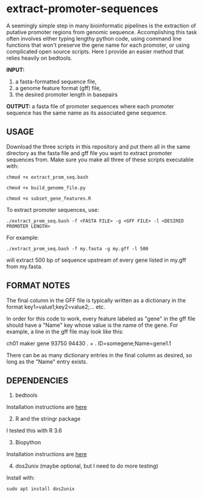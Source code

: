 # extract-promoter-sequences
A seemingly simple step in many bioinformatic pipelines is the extraction of putative promoter regions from genomic sequence. Accomplishing this task often involves either typing lengthy python code, using command line functions that won't preserve the gene name for each promoter, or using complicated open source scripts. Here I provide an easier method that relies heavily on bedtools. 

**INPUT:**
1. a fasta-formatted sequence file,
2. a genome feature format (gff) file, 
3. the desired promoter length in basepairs

**OUTPUT:** 
a fasta file of promoter sequences where each promoter sequence has the same name as its associated gene sequence.

## USAGE
Download the three scripts in this repository and put them all in the same directory as the fasta file and gff file you want to extract promoter sequences from. Make sure
you make all three of these scripts executable with:

`chmod +x extract_prom_seq.bash`

`chmod +x build_genome_file.py`

`chmod +x subset_gene_features.R`

To extract promoter sequences, use:

`./extract_prom_seq.bash -f <FASTA FILE> -g <GFF FILE> -l <DESIRED PROMOTER LENGTH>`

For example:

`./extract_prom_seq.bash -f my.fasta -g my.gff -l 500`

will extract 500 bp of sequence upstream of every gene listed in my.gff from my.fasta.

## FORMAT NOTES
The final column in the GFF file is typically written as a dictionary in the format 
key1=value1;key2=value2;... etc.

In order for this code to work, every feature labeled as "gene" in the gff file should have 
a "Name" key whose value is the name of the gene. For example, a line in the gff file may look like this:

ch01    maker     gene      93750     94430     .     +     .     ID=somegene;Name=gene1.1

There can be as many dictionary entries in the final column as desired, so long as the "Name" entry exists.

## DEPENDENCIES

1. bedtools

Installation instructions are [here](https://bedtools.readthedocs.io/en/latest/content/installation.html)

2. R and the stringr package

I tested this with R 3.6

3. Biopython

Installation instructions are [here](https://biopython.org/wiki/Download)

4. dos2unix (maybe optional, but I need to do more testing)

Install with:

`sudo apt install dos2unix`
